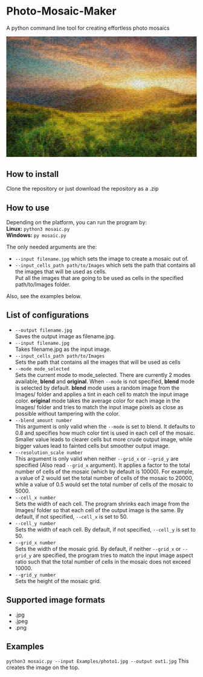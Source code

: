 # Photo-Mosaic-Maker
A python command line tool for creating effortless photo mosaics

![](Photo-Mosaic-Maker/Examples/out1.jpg)

## How to install
Clone the repository or just download the repository as a .zip

## How to use
Depending on the platform, you can run the program by:  
**Linux:** ```python3 mosaic.py```  
**Windows:** ```py mosaic.py```

The only needed arguments are the:  
* ```--input filename.jpg``` which sets the image to create a mosaic out of.
* ```--input_cells_path path/to/Images``` which sets the path that contains all the images that will be used as cells.  
Put all the images that are going to be used as cells in the specified path/to/Images folder.

Also, see the examples below.

## List of configurations
* ```--output filename.jpg```  
Saves the output image as filename.jpg.  
* ```--input filename.jpg```  
Takes filename.jpg as the input image.
* ```--input_cells_path path/to/Images```  
Sets the path that contains all the images that will be used as cells
* ```--mode mode_selected```  
Sets the current mode to mode_selected. There are currently 2 modes available, **blend** and **original**. When ```--mode``` is not specified, **blend** mode is selected by default. **blend** mode uses a random image from the Images/ folder and applies a tint in each cell to match the input image color. **original** mode takes the average color for each image in the Images/ folder and tries to match the input image pixels as close as possible without tampering with the color.
* ```--blend_amount number```  
This argument is only valid when the ```--mode``` is set to blend. It defaults to 0.8 and specifies how much color tint is used in each cell of the mosaic. Smaller value leads to clearer cells but more crude output image, while bigger values lead to fainted cells but smoother output image.
* ```--resolution_scale number```  
This argument is only valid when neither ```--grid_x``` or ```--grid_y``` are specified (Also read ```--grid_x``` argument). It applies a factor to the total number of cells of the mosaic (which by default is 10000). For example, a value of 2 would set the total number of cells of the mosaic to 20000, while a value of 0.5 would set the total number of cells of the mosaic to 5000.
* ```--cell_x number```  
Sets the width of each cell. The program shrinks each image from the Images/ folder so that each cell of the output image is the same. By default, if not specified, ```--cell_x``` is set to 50.
* ```--cell_y number```  
Sets the width of each cell. By default, if not specified, ```--cell_y``` is set to 50.
* ```--grid_x number```  
Sets the width of the mosaic grid. By default, if neither ```--grid_x``` or ```--grid_y``` are specified, the program tries to match the input image aspect ratio such that the total number of cells in the mosaic does not exceed 10000.
* ```--grid_y number```  
Sets the height of the mosaic grid.

## Supported image formats
* .jpg
* .jpeg
* .png

## Examples
```python3 mosaic.py --input Examples/photo1.jpg --output out1.jpg```
This creates the image on the top.